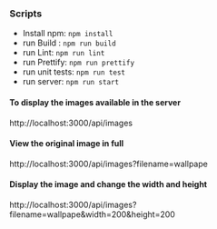 ### Scripts
- Install npm: ```npm install```
- run Build : ```npm run build```
- run Lint: ```npm run lint```
- run Prettify: ```npm run prettify```
- run unit tests: ```npm run test```
- run server: ```npm run start```



#### To display the images available in the server
http://localhost:3000/api/images


#### View the original image in full
http://localhost:3000/api/images?filename=wallpape


#### Display the image and change the width and height
http://localhost:3000/api/images?filename=wallpape&width=200&height=200



